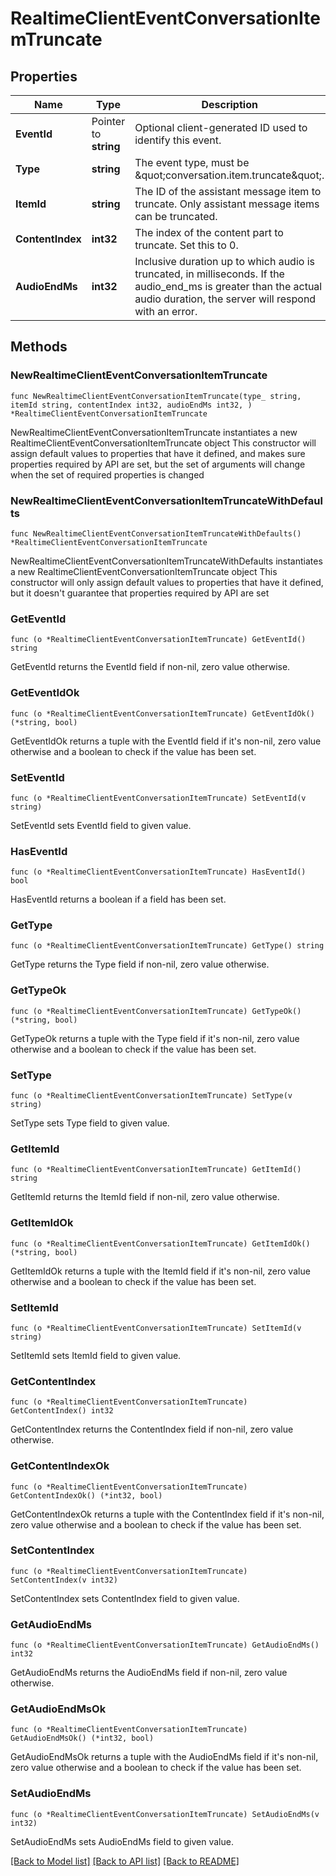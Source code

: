 # RealtimeClientEventConversationItemTruncate

## Properties

Name | Type | Description | Notes
------------ | ------------- | ------------- | -------------
**EventId** | Pointer to **string** | Optional client-generated ID used to identify this event. | [optional] 
**Type** | **string** | The event type, must be \&quot;conversation.item.truncate\&quot;. | 
**ItemId** | **string** | The ID of the assistant message item to truncate. Only assistant message items can be truncated. | 
**ContentIndex** | **int32** | The index of the content part to truncate. Set this to 0. | 
**AudioEndMs** | **int32** | Inclusive duration up to which audio is truncated, in milliseconds. If the audio_end_ms is greater than the actual audio duration, the server will respond with an error. | 

## Methods

### NewRealtimeClientEventConversationItemTruncate

`func NewRealtimeClientEventConversationItemTruncate(type_ string, itemId string, contentIndex int32, audioEndMs int32, ) *RealtimeClientEventConversationItemTruncate`

NewRealtimeClientEventConversationItemTruncate instantiates a new RealtimeClientEventConversationItemTruncate object
This constructor will assign default values to properties that have it defined,
and makes sure properties required by API are set, but the set of arguments
will change when the set of required properties is changed

### NewRealtimeClientEventConversationItemTruncateWithDefaults

`func NewRealtimeClientEventConversationItemTruncateWithDefaults() *RealtimeClientEventConversationItemTruncate`

NewRealtimeClientEventConversationItemTruncateWithDefaults instantiates a new RealtimeClientEventConversationItemTruncate object
This constructor will only assign default values to properties that have it defined,
but it doesn't guarantee that properties required by API are set

### GetEventId

`func (o *RealtimeClientEventConversationItemTruncate) GetEventId() string`

GetEventId returns the EventId field if non-nil, zero value otherwise.

### GetEventIdOk

`func (o *RealtimeClientEventConversationItemTruncate) GetEventIdOk() (*string, bool)`

GetEventIdOk returns a tuple with the EventId field if it's non-nil, zero value otherwise
and a boolean to check if the value has been set.

### SetEventId

`func (o *RealtimeClientEventConversationItemTruncate) SetEventId(v string)`

SetEventId sets EventId field to given value.

### HasEventId

`func (o *RealtimeClientEventConversationItemTruncate) HasEventId() bool`

HasEventId returns a boolean if a field has been set.

### GetType

`func (o *RealtimeClientEventConversationItemTruncate) GetType() string`

GetType returns the Type field if non-nil, zero value otherwise.

### GetTypeOk

`func (o *RealtimeClientEventConversationItemTruncate) GetTypeOk() (*string, bool)`

GetTypeOk returns a tuple with the Type field if it's non-nil, zero value otherwise
and a boolean to check if the value has been set.

### SetType

`func (o *RealtimeClientEventConversationItemTruncate) SetType(v string)`

SetType sets Type field to given value.


### GetItemId

`func (o *RealtimeClientEventConversationItemTruncate) GetItemId() string`

GetItemId returns the ItemId field if non-nil, zero value otherwise.

### GetItemIdOk

`func (o *RealtimeClientEventConversationItemTruncate) GetItemIdOk() (*string, bool)`

GetItemIdOk returns a tuple with the ItemId field if it's non-nil, zero value otherwise
and a boolean to check if the value has been set.

### SetItemId

`func (o *RealtimeClientEventConversationItemTruncate) SetItemId(v string)`

SetItemId sets ItemId field to given value.


### GetContentIndex

`func (o *RealtimeClientEventConversationItemTruncate) GetContentIndex() int32`

GetContentIndex returns the ContentIndex field if non-nil, zero value otherwise.

### GetContentIndexOk

`func (o *RealtimeClientEventConversationItemTruncate) GetContentIndexOk() (*int32, bool)`

GetContentIndexOk returns a tuple with the ContentIndex field if it's non-nil, zero value otherwise
and a boolean to check if the value has been set.

### SetContentIndex

`func (o *RealtimeClientEventConversationItemTruncate) SetContentIndex(v int32)`

SetContentIndex sets ContentIndex field to given value.


### GetAudioEndMs

`func (o *RealtimeClientEventConversationItemTruncate) GetAudioEndMs() int32`

GetAudioEndMs returns the AudioEndMs field if non-nil, zero value otherwise.

### GetAudioEndMsOk

`func (o *RealtimeClientEventConversationItemTruncate) GetAudioEndMsOk() (*int32, bool)`

GetAudioEndMsOk returns a tuple with the AudioEndMs field if it's non-nil, zero value otherwise
and a boolean to check if the value has been set.

### SetAudioEndMs

`func (o *RealtimeClientEventConversationItemTruncate) SetAudioEndMs(v int32)`

SetAudioEndMs sets AudioEndMs field to given value.



[[Back to Model list]](../README.md#documentation-for-models) [[Back to API list]](../README.md#documentation-for-api-endpoints) [[Back to README]](../README.md)


